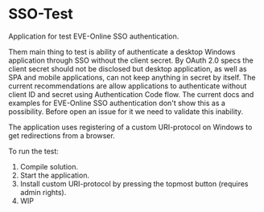 # SSO-Test
Application for test EVE-Online SSO authentication.

Them main thing to test is ability of authenticate a desktop Windows application through SSO without the client secret. By OAuth 2.0 specs the client secret should not be disclosed but desktop application, as well as SPA and mobile applications, can not keep anything in secret by itself. The current recommendations are allow applications to authenticate without client ID and secret using Authentication Code flow. The current docs and examples for EVE-Online SSO authentication don't show this as a possibility. Before open an issue for it we need to validate this inability.

The application uses registering of a custom URI-protocol on Windows to get redirections from a browser.

To run the test:
1. Compile solution.
2. Start the application.
3. Install custom URI-protocol by pressing the topmost button (requires admin rights).
4. WIP
